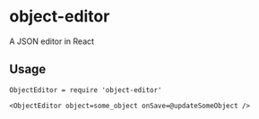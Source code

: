 # object-editor

A JSON editor in React

## Usage

```
ObjectEditor = require 'object-editor'

<ObjectEditor object=some_object onSave=@updateSomeObject />
```